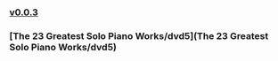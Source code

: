 ### [v0.0.3](https://github.com/littleflute/great-course24/edit/master/README.md)
### [The 23 Greatest Solo Piano Works/dvd5](The 23 Greatest Solo Piano Works/dvd5)
